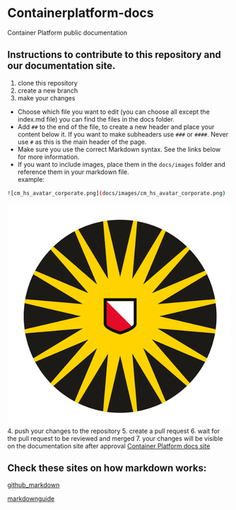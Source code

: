 # Containerplatform-docs
Container Platform public documentation

## Instructions to contribute to this repository and our documentation site.

1. clone this repository
2. create a new branch
3. make your changes
- Choose which file you want to edit (you can choose all except the index.md file) you can find the files in the docs folder.
- Add `##` to the end of the file, to create a new header and place your content below it. If you want to make subheaders use `###` or `####`. Never use `#` as this is the main header of the page.
- Make sure you use the correct Markdown syntax. See the links below for more information.
- If you want to include images, place them in the `docs/images` folder and reference them in your markdown file.\
  example:
```bash
![cm_hs_avatar_corporate.png](docs/images/cm_hs_avatar_corporate.png)
```

![cm_hs_avatar_corporate.png](docs/images/cm_hs_avatar_corporate.png)
4. push your changes to the repository
5. create a pull request
6. wait for the pull request to be reviewed and merged
7. your changes will be visible on the documentation site after approval
[Container Platform docs site](https://docs.cp.its.uu.nl/)

## Check these sites on how markdown works: 

[github_markdown](https://guides.github.com/features/mastering-markdown/)

[markdownguide](https://www.markdownguide.org/basic-syntax/)
